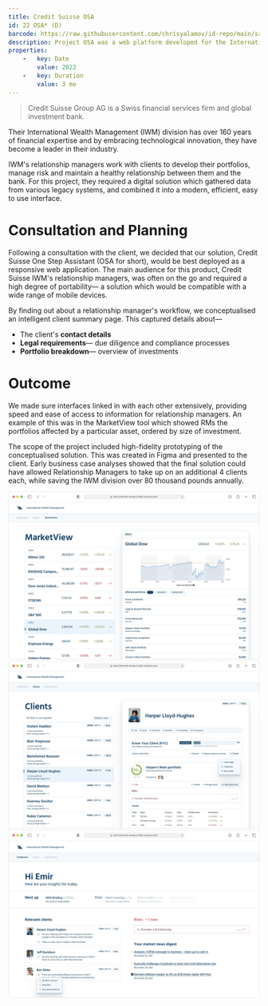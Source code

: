 ```yaml
---
title: Credit Suisse OSA
id: 22 OSA* (D)
barcode: https://raw.githubusercontent.com/chrisyalamov/id-repo/main/src/credit-suisse-osa/barcode.jpg
description: Project OSA was a web platform developed for the International Wealth Management (IWM) division at Credit Suisse. It sought to improve management of key processes surrounding due diligence, know-your-client (KYC) and risk identification and mitigation.
properties:
    -   key: Date
        value: 2022
    -   key: Duration
        value: 3 mo
---
```

> Credit Suisse Group AG is a Swiss financial services firm and global investment bank.

Their International Wealth Management (IWM) division has over 160 years of financial expertise and by embracing technological innovation, they have become a leader in their industry.

IWM's relationship managers work with clients to develop their portfolios, manage risk and maintain a healthy relationship between them and the bank. For this project, they required a digital solution which gathered data from various legacy systems, and combined it into a modern, efficient, easy to use interface.
# Consultation and Planning

Following a consultation with the client, we decided that our solution, Credit Suisse One Step Assistant (OSA for short), would be best deployed as a responsive web application. The main audience for this product, Credit Suisse IWM's relationship managers, was often on the go and required a high degree of portability— a solution which would be compatible with a wide range of mobile devices.
        
By finding out about a relationship manager's workflow, we conceptualised an intelligent client summary page. This captured details about—
        
- The client's **contact details**
- **Legal requirements**— due diligence and compliance processes
- **Portfolio breakdown**— overview of investments

# Outcome

We made sure interfaces linked in with each other extensively, providing speed and ease of access to information for relationship managers. An example of this was in the MarketView tool which showed RMs the portfolios affected by a particular asset, ordered by size of investment.

The scope of the project included high-fidelity prototyping of the conceptualised solution. This was created in Figma and presented to the client. Early business case analyses showed that the final solution could have allowed Relationship Managers to take up on an additional 4 clients each, while saving the IWM division over 80 thousand pounds annually.

![MarketView— tool for relationship managers to receive signals about risks in the market](https://raw.githubusercontent.com/chrisyalamov/id-repo/main/src/credit-suisse-osa/IWM_Market_View_c6f783de6d.jpg)
![Client dashboard](https://raw.githubusercontent.com/chrisyalamov/id-repo/main/src/credit-suisse-osa/IWM_Clients_e1b4dab8aa.jpg)
![General dashboard](https://raw.githubusercontent.com/chrisyalamov/id-repo/main/src/credit-suisse-osa/IWM_Dashboard_3723836690.jpg)
